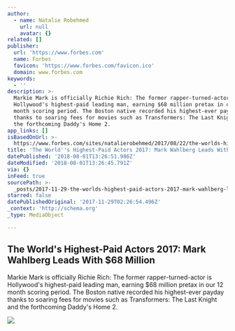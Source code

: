 ```yaml
---
author:
  - name: Natalie Robehmed
    url: null
    avatar: {}
related: []
publisher:
  url: 'https://www.forbes.com'
  name: Forbes
  favicon: 'https://www.forbes.com/favicon.ico'
  domain: www.forbes.com
keywords:
  - ''
description: >-
  Markie Mark is officially Richie Rich: The former rapper-turned-actor is
  Hollywood's highest-paid leading man, earning $68 million pretax in our 12
  month scoring period. The Boston native recorded his highest-ever payday
  thanks to soaring fees for movies such as Transformers: The Last Knight and
  the forthcoming Daddy's Home 2.
app_links: []
isBasedOnUrl: >-
  https://www.forbes.com/sites/natalierobehmed/2017/08/22/the-worlds-highest-paid-actors-2017-mark-wahlberg-leads-with-68-million/#1cc86a663f92
title: 'The World''s Highest-Paid Actors 2017: Mark Wahlberg Leads With $68 Million'
datePublished: '2018-08-01T13:26:51.986Z'
dateModified: '2018-08-01T13:26:45.791Z'
via: {}
inFeed: true
sourcePath: >-
  _posts/2017-11-29-the-worlds-highest-paid-actors-2017-mark-wahlberg-leads-wi.md
starred: false
datePublishedOriginal: '2017-11-29T02:26:54.496Z'
_context: 'http://schema.org'
_type: MediaObject

---
```

<article style=""><h1>The World's Highest-Paid Actors 2017: Mark Wahlberg Leads With $68 Million</h1><p>Markie Mark is officially Richie Rich: The former rapper-turned-actor is Hollywood's highest-paid leading man, earning $68 million pretax in our 12 month scoring period. The Boston native recorded his highest-ever payday thanks to soaring fees for movies such as Transformers: The Last Knight and the forthcoming Daddy's Home 2.</p><img src="https://thumbor.forbes.com/thumbor/600x315/smart/https%3A%2F%2Fblogs-images.forbes.com%2Fnatalierobehmed%2Ffiles%2F2017%2F08%2Fmark-wahlberg-2-1200x798.jpg" /></article>